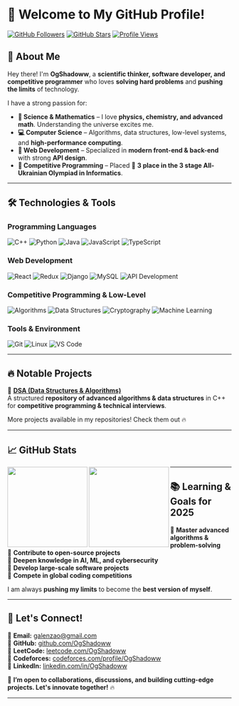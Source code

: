 # 👋 Welcome to My GitHub Profile!  

[![GitHub Followers](https://img.shields.io/github/followers/OgShadoww?style=social)](https://github.com/OgShadoww)
[![GitHub Stars](https://img.shields.io/github/stars/OgShadoww?style=social)](https://github.com/OgShadoww)
[![Profile Views](https://komarev.com/ghpvc/?username=OgShadoww&color=blue)](https://github.com/OgShadoww)

## 🚀 About Me  
Hey there! I'm **OgShadoww**, a **scientific thinker, software developer, and competitive programmer** who loves **solving hard problems** and **pushing the limits** of technology.

I have a strong passion for:
- **🔭 Science & Mathematics** – I love **physics, chemistry, and advanced math**. Understanding the universe excites me.  
- **💻 Computer Science** – Algorithms, data structures, low-level systems, and **high-performance computing**.  
- **🔧 Web Development** – Specialized in **modern front-end & back-end** with strong **API design**.  
- **🎯 Competitive Programming** – Placed 🏅 **3 place in the 3 stage All-Ukrainian Olympiad in Informatics**.  

---

## 🛠️ Technologies & Tools  
### **Programming Languages**
![C++](https://img.shields.io/badge/-C++-00599C?style=flat-square&logo=c%2B%2B&logoColor=white)
![Python](https://img.shields.io/badge/-Python-3776AB?style=flat-square&logo=python&logoColor=white)
![Java](https://img.shields.io/badge/-Java-007396?style=flat-square&logo=java&logoColor=white)
![JavaScript](https://img.shields.io/badge/-JavaScript-F7DF1E?style=flat-square&logo=javascript&logoColor=black)
![TypeScript](https://img.shields.io/badge/-TypeScript-007ACC?style=flat-square&logo=typescript&logoColor=white)

### **Web Development**
![React](https://img.shields.io/badge/-React-61DAFB?style=flat-square&logo=react&logoColor=black)
![Redux](https://img.shields.io/badge/-Redux-764ABC?style=flat-square&logo=redux&logoColor=white)
![Django](https://img.shields.io/badge/-Django-092E20?style=flat-square&logo=django)
![MySQL](https://img.shields.io/badge/-MySQL-4479A1?style=flat-square&logo=mysql&logoColor=white)
![API Development](https://img.shields.io/badge/-API-000000?style=flat-square&logo=fastapi&logoColor=white)

### **Competitive Programming & Low-Level**
![Algorithms](https://img.shields.io/badge/-Algorithms-FB8C00?style=flat-square)
![Data Structures](https://img.shields.io/badge/-Data%20Structures-673AB7?style=flat-square)
![Cryptography](https://img.shields.io/badge/-Cryptography-424242?style=flat-square)
![Machine Learning](https://img.shields.io/badge/-Machine%20Learning-FF6F00?style=flat-square&logo=tensorflow)

### **Tools & Environment**
![Git](https://img.shields.io/badge/-Git-F05032?style=flat-square&logo=git&logoColor=white)
![Linux](https://img.shields.io/badge/-Linux-FCC624?style=flat-square&logo=linux&logoColor=black)
![VS Code](https://img.shields.io/badge/-VS%20Code-007ACC?style=flat-square&logo=visual-studio-code)

---

## 🔥 Notable Projects  
🚀 **[DSA (Data Structures & Algorithms)](https://github.com/OgShadoww/DSA)**  
A structured **repository of advanced algorithms & data structures** in C++ for **competitive programming & technical interviews**.

More projects available in my repositories! Check them out 🔥

---

## 📈 GitHub Stats  
<img height="180em" src="https://github-readme-stats.vercel.app/api?username=OgShadoww&show_icons=true&theme=dark&hide=stars,issues" align="left" />
<img height="180em" src="https://github-readme-streak-stats.herokuapp.com/?user=OgShadoww&theme=dark" align="left" />

---

## 📚 Learning & Goals for 2025  
🎯 **Master advanced algorithms & problem-solving**  
🎯 **Contribute to open-source projects**  
🎯 **Deepen knowledge in AI, ML, and cybersecurity**  
🎯 **Develop large-scale software projects**  
🎯 **Compete in global coding competitions**  

I am always **pushing my limits** to become the **best version of myself**.

---

## 🤝 Let's Connect!  
📧 **Email:** [galenzao@gmail.com](mailto:galenzao@gmail.com)   
📌 **GitHub:** [github.com/OgShadoww](https://github.com/OgShadoww)  
📌 **LeetCode:** [leetcode.com/OgShadoww](https://leetcode.com/OgShadoww)  
📌 **Codeforces:** [codeforces.com/profile/OgShadoww](https://codeforces.com/profile/OgShadoww)  
📌 **LinkedIn:** [linkedin.com/in/OgShadoww](https://linkedin.com/in/OgShadoww)  

🚀 **I’m open to collaborations, discussions, and building cutting-edge projects. Let's innovate together!** 🔥  

---
